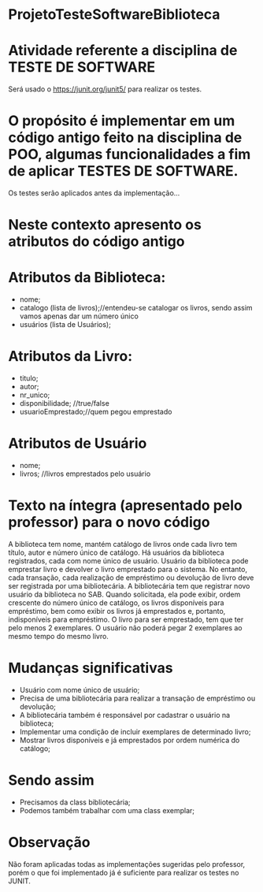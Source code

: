 # ProjetoTesteSoftwareBiblioteca

# Atividade referente a disciplina de TESTE DE SOFTWARE
Será usado o https://junit.org/junit5/ para realizar os testes.

# O propósito é implementar em um código antigo feito na disciplina de POO, algumas funcionalidades a fim de aplicar TESTES DE SOFTWARE.
Os testes serão aplicados antes da implementação...

# Neste contexto apresento os atributos do código antigo
# Atributos da Biblioteca:
- nome;
- catalogo (lista de livros);//entendeu-se catalogar os livros, sendo assim vamos apenas dar um número único
- usuários (lista de Usuários);
# Atributos da Livro:
- titulo;
- autor;
- nr_unico;
- disponibilidade; //true/false
- usuarioEmprestado;//quem pegou emprestado
# Atributos de Usuário
- nome;
- livros; //livros emprestados pelo usuário

# Texto na íntegra (apresentado pelo professor) para o novo código
A biblioteca tem nome, mantém catálogo de livros onde cada livro tem título, autor e número único de catálogo. Há usuários da biblioteca registrados, cada com nome único de usuário. Usuário da biblioteca pode emprestar livro e devolver o livro emprestado para o sistema. No entanto, cada transação, cada realização de empréstimo ou devolução de livro deve ser registrada por uma bibliotecária. A bibliotecária tem que registrar novo usuário da biblioteca no SAB.
Quando solicitada, ela pode exibir, ordem crescente do número único de catálogo, os livros disponíveis para empréstimo, bem como exibir os livros já emprestados e, portanto, indisponíveis para empréstimo. 
O livro para ser emprestado, tem que ter pelo menos 2 exemplares. O usuário não poderá pegar 2 exemplares ao mesmo tempo do mesmo livro.

# Mudanças significativas
- Usuário com nome único de usuário;
- Precisa de uma bibliotecária para realizar a transação de empréstimo ou devolução;
- A bibliotecária também é responsável por cadastrar o usuário na biblioteca;
- Implementar uma condição de incluir exemplares de determinado livro; 
- Mostrar livros disponíveis e já emprestados por ordem numérica do catálogo; 

# Sendo assim
- Precisamos da class bibliotecária;
- Podemos também trabalhar com uma class exemplar;

# Observação
Não foram aplicadas todas as implementações sugeridas pelo professor, porém o que foi implementado já é suficiente para realizar os testes no JUNIT.
